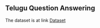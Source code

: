 ## Telugu Question Answering

The dataset is at link [Dataset](https://drive.google.com/drive/folders/1GcKPGBO3gcx4aX4aoV1M5NvjHsUJlH01?usp=sharing)


